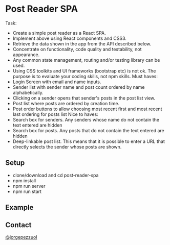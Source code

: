 # Post Reader SPA

Task:
* Create a simple post reader as a React SPA.
* Implement above using React components and CSS3.
* Retrieve the data shown in the app from the API described below.
* Concentrate on functionality, code quality and testability, not appearance.
* Any common state management, routing and/or testing library can be used.
* Using CSS toolkits and UI frameworks (bootstrap etc) is not ok. The purpose is to evaluate your coding skills, not npm skills.
Must haves:
* Login Screen with email and name inputs.
* Sender list with sender name and post count ordered by name alphabetically.
* Clicking on a sender opens that sender's posts in the post list view.
* Post list where posts are ordered by creation time.
* Post order buttons to allow choosing most recent first and most recent last ordering for posts list
Nice to haves:
* Search box for senders. Any senders whose name do not contain the text entered are hidden
* Search box for posts. Any posts that do not contain the text entered are hidden
* Deep-linkable post list. This means that it is possible to enter a URL that directly selects the sender whose posts are shown.

## Setup
* clone/download and cd post-reader-spa
* npm install
* npm run server
* npm run start

## Example


## Contact
[@jorgepezzuol](https://www.linkedin.com/in/jorge-pezzuol/)
